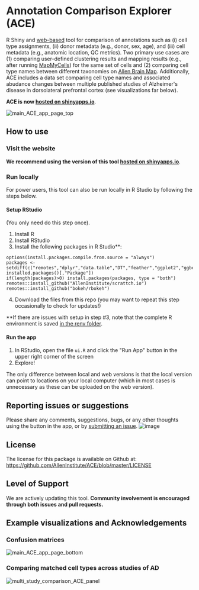 # Annotation Comparison Explorer (ACE)

R Shiny and [web-based](https://sea-ad.shinyapps.io/ACEapp/) tool for comparison of annotations such as (i) cell type assignments, (ii) donor metadata (e.g., donor, sex, age), and (iii) cell metadata (e.g., anatomic location, QC metrics).  Two primary use cases are (1) comparing user-defined clustering results and mapping results (e.g., after running [MapMyCells](https://portal.brain-map.org/atlases-and-data/bkp/mapmycells)) for the same set of cells and (2) comparing cell type names between different taxonomies on [Allen Brain Map](https://portal.brain-map.org/cell-types).  Additionally, ACE includes a data set comparing cell type names and associated abudance changes between multiple published studies of Alzheimer's disease in dorsolateral prefrontal cortex (see visualizations far below).

**ACE is now [hosted on shinyapps.io](https://sea-ad.shinyapps.io/ACEapp/)**.

![main_ACE_app_page_top](https://github.com/user-attachments/assets/51375516-0203-45d7-a207-6f91a08140df)

## How to use 

### Visit the website

**We recommend using the version of this tool [hosted on shinyapps.io](https://sea-ad.shinyapps.io/ACEapp/)**. 

### Run locally

For power users, this tool can also be run locally in R Studio by following the steps below.

#### Setup RStudio
(You only need do this step once).
1. Install R
2. Install RStudio
3. Install the following packages in R Studio**:
```
options(install.packages.compile.from.source = "always")
packages <- setdiff(c("remotes","dplyr","data.table","DT","feather","ggplot2","ggbeeswarm","shiny","UpSetR","anndata"), installed.packages()[,"Package"])
if(length(packages)>0) install.packages(packages, type = "both")
remotes::install_github("AllenInstitute/scrattch.io")
remotes::install_github("bokeh/rbokeh")
```
4. Download the files from this repo (you may want to repeat this step occasionally to check for updates!) 

**If there are issues with setup in step #3, note that the complete R environment is saved [in the renv folder](https://github.com/AllenInstitute/ACE/tree/main/renv).

#### Run the app
1. In RStudio, open the file `ui.R` and click the "Run App" button in the upper right corner of the screen
2. Explore!

The only difference between local and web versions is that the local version can point to locations on your local computer (which in most cases is unnecessary as these can be uploaded on the web version).

## Reporting issues or suggestions

Please share any comments, suggestions, bugs, or any other thoughts using the button in the app, or by [submitting an issue](https://github.com/AllenInstitute/ACE/issues).
![image](https://github.com/AllenInstitute/ACE/assets/25486679/a0e2ee8d-5315-400d-a723-b9bb9719c4bd)

## License

The license for this package is available on Github at: https://github.com/AllenInstitute/ACE/blob/master/LICENSE

## Level of Support

We are actively updating this tool. **Community involvement is encouraged through both issues and pull requests.**

## Example visualizations and Acknowledgements

### Confusion matrices

![main_ACE_app_page_bottom](https://github.com/user-attachments/assets/4fd8eb94-5700-4c79-8729-e2bf6cfb34f3)

### Comparing matched cell types across studies of AD

![multi_study_comparison_ACE_panel](https://github.com/user-attachments/assets/31c68130-3159-4d00-88d1-dd0a253bc5a2)
